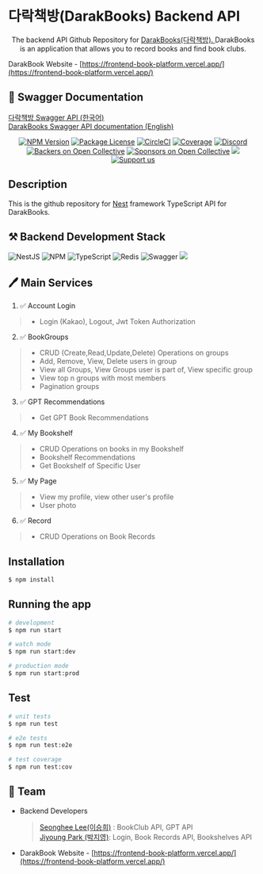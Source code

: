 
# 다락책방(DarakBooks) Backend API



[circleci-image]: https://img.shields.io/circleci/build/github/nestjs/nest/master?token=abc123def456
[circleci-url]: https://circleci.com/gh/nestjs/nest


  <p align="center">The backend API Github Repository for <a href="https://frontend-book-platform.vercel.app/">DarakBooks(다락책방). </a> DarakBooks is an application that allows you to record books and find book clubs.


  <br/>

DarakBook Website - [https://frontend-book-platform.vercel.app/](https://frontend-book-platform.vercel.app/)

## 📖 Swagger Documentation
 <a href="https://mafiawithbooks.site/docs"> 다락책방 Swagger API (한국어)</a><br/>
  <a href="https://mafiawithbooks.site/docs">DarakBooks Swagger API documentation (English)</a>
    <p align="center">
<a href="https://www.npmjs.com/~nestjscore" target="_blank"><img src="https://img.shields.io/npm/v/@nestjs/core.svg" alt="NPM Version" /></a>
<a href="https://www.npmjs.com/~nestjscore" target="_blank"><img src="https://img.shields.io/npm/l/@nestjs/core.svg" alt="Package License" /></a>
<a href="https://circleci.com/gh/nestjs/nest" target="_blank"><img src="https://img.shields.io/circleci/build/github/nestjs/nest/master" alt="CircleCI" /></a>
<a href="https://coveralls.io/github/nestjs/nest?branch=master" target="_blank"><img src="https://coveralls.io/repos/github/nestjs/nest/badge.svg?branch=master#9" alt="Coverage" /></a>
<a href="https://discord.gg/G7Qnnhy" target="_blank"><img src="https://img.shields.io/badge/discord-online-brightgreen.svg" alt="Discord"/></a>
<a href="https://opencollective.com/nest#backer" target="_blank"><img src="https://opencollective.com/nest/backers/badge.svg" alt="Backers on Open Collective" /></a>
<a href="https://opencollective.com/nest#sponsor" target="_blank"><img src="https://opencollective.com/nest/sponsors/badge.svg" alt="Sponsors on Open Collective" /></a>
  <a href="https://paypal.me/kamilmysliwiec" target="_blank"><img src="https://img.shields.io/badge/Donate-PayPal-ff3f59.svg"/></a>
    <a href="https://opencollective.com/nest#sponsor"  target="_blank"><img src="https://img.shields.io/badge/Support%20us-Open%20Collective-41B883.svg" alt="Support us"></a>
</p>


## Description

This is the github repository for [Nest](https://github.com/nestjs/nest) framework TypeScript API for DarakBooks.


## ⚒️ Backend Development Stack
![NestJS](https://img.shields.io/badge/nestjs-%23E0234E.svg?style=for-the-badge&logo=nestjs&logoColor=white)
![NPM](https://img.shields.io/badge/NPM-%23CB3837.svg?style=for-the-badge&logo=npm&logoColor=white)
![TypeScript](https://img.shields.io/badge/typescript-%23007ACC.svg?style=for-the-badge&logo=typescript&logoColor=white)
![Redis](https://img.shields.io/badge/redis-%23DD0031.svg?style=for-the-badge&logo=redis&logoColor=white)
![Swagger](https://img.shields.io/badge/-Swagger-%23Clojure?style=for-the-badge&logo=swagger&logoColor=white)
![](https://img.shields.io/badge/amazonaws-232F3E?style=for-the-badge&logo=amazonaws&logoColor=white)
## 🖊 Main Services
1. ✅ Account Login
> - Login (Kakao), Logout, Jwt Token Authorization 

2. ✅ BookGroups 
> - CRUD (Create,Read,Update,Delete) Operations on groups</br>
> - Add, Remove, View, Delete users in group
> - View all Groups, View Groups user is part of, View specific group
> - View top n groups with most members
> - Pagination groups


3. ✅ GPT Recommendations
> - Get GPT Book Recommendations 

4. ✅ My Bookshelf
> - CRUD Operations on books in my Bookshelf
> - Bookshelf Recommendations
> - Get Bookshelf of Specific User

5. ✅ My Page
> - View my profile, view other user's profile
> - User photo

6. ✅ Record
> - CRUD Operations on Book Records

## Installation

```bash
$ npm install
```

## Running the app

```bash
# development
$ npm run start

# watch mode
$ npm run start:dev

# production mode
$ npm run start:prod
```

## Test

```bash
# unit tests
$ npm run test

# e2e tests
$ npm run test:e2e

# test coverage
$ npm run test:cov
```

## 📌 Team

- Backend Developers 
  > [Seonghee Lee(이승희)](https://github.com/shljessie) : BookClub API, GPT API <br/>
  > [Jiyoung Park (박지영)](https://github.com/jyjyjy17): Login, Book Records API, Bookshelves API  
- DarakBook Website - [https://frontend-book-platform.vercel.app/](https://frontend-book-platform.vercel.app/)

